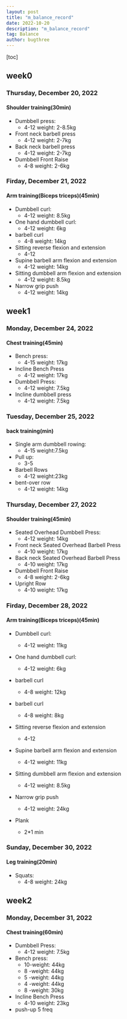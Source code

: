 ```yaml
---
layout: post
title: "m_balance_record"
date: 2022-10-20
description: "m_balance_record"
tag: Balance
author: bugthree
---
```


[toc]

## week0
### Thursday, December 20, 2022
#### Shoulder training(30min)
- Dumbbell press:
  - 4-12 weight: 2-8.5kg
- Front neck barbell press 
  - 4-12 weight: 2-7kg
- Back neck barbell press 
  - 4-12 weight: 2-7kg
- Dumbbell Front Raise
  - 4-8 weight: 2-6kg

### Firday, December 21, 2022
#### Arm training(Biceps triceps)(45min)
- Dumbbell curl:
  - 4-12 weight: 8.5kg
- One hand dumbbell curl:
  - 4-12 weight: 6kg
- barbell curl
  - 4-8 weight: 14kg
- Sitting reverse flexion and extension
  - 4-12
- Supine barbell arm flexion and extension
  - 4-12 weight: 14kg
- Sitting dumbbell arm flexion and extension
  - 4-12 weight: 8.5kg
- Narrow grip push
  - 4-12 weight: 14kg

## week1
### Monday, December 24, 2022
#### Chest training(45min)
- Bench press:
  - 4-15 weight: 17kg
- Incline Bench Press
  - 4-12 weight: 17kg
- Dumbbell Press:
  - 4-12 weight: 7.5kg
- Incline dumbbell press
  - 4-12 weight: 7.5kg

### Tuesday, December 25, 2022
#### back training(min)
- Single arm dumbbell rowing:
  - 4-15 weight:7.5kg
- Pull up:
  - 3-5
- Barbell Rows
  - 4-12 weight:23kg
- bent-over row
  - 4-12 weight: 14kg

### Thursday, December 27, 2022
#### Shoulder training(45min)
- Seated Overhead Dumbbell Press:
  - 4-12 weight: 14kg
- Front neck Seated Overhead Barbell Press 
  - 4-10 weight: 17kg
- Back neck Seated Overhead Barbell Press 
  - 4-10 weight: 17kg
- Dumbbell Front Raise
  - 4-8 weight: 2-6kg
- Upright Row
  - 4-10 weight: 17kg

### Firday, December 28, 2022
#### Arm training(Biceps triceps)(45min)
- Dumbbell curl:
  - 4-12 weight: 11kg
- One hand dumbbell curl:
  - 4-12 weight: 6kg
- barbell curl
  - 4-8 weight: 12kg
- barbell curl
  - 4-8 weight: 8kg

- Sitting reverse flexion and extension
  - 4-12
- Supine barbell arm flexion and extension
  - 4-12 weight: 11kg
- Sitting dumbbell arm flexion and extension
  - 4-12 weight: 8.5kg
- Narrow grip push
  - 4-12 weight: 24kg

- Plank
  - 2*1 min

### Sunday, December 30, 2022
#### Leg training(20min)
- Squats:
  - 4-8 weight: 24kg

## week2
### Monday, December 31, 2022
#### Chest training(60min)
- Dumbbell Press:
  - 4-12 weight: 7.5kg
- Bench press:
  - 10-weight: 44kg
  - 8 -weight: 44kg
  - 5 -weight: 44kg
  - 4 -weight: 44kg
  - 8 -weight: 30kg
- Incline Bench Press
  - 4-10 weight: 23kg
- push-up
  5 freq
